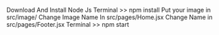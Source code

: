 Download And Install Node Js
Terminal >> npm install
Put your image in src/image/<image Here>
Change Image Name In src/pages/Home.jsx
Change Name in src/pages/Footer.jsx
Terminal >> npm start
